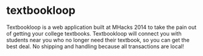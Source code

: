 textbookloop
========
Textbookloop is a web application built at MHacks 2014 to take the pain out of getting your college textbooks. Textbookloop will connect you with students near you who no longer need their textbook, so you can get the best deal. No shipping and handling because all transactions are local!
